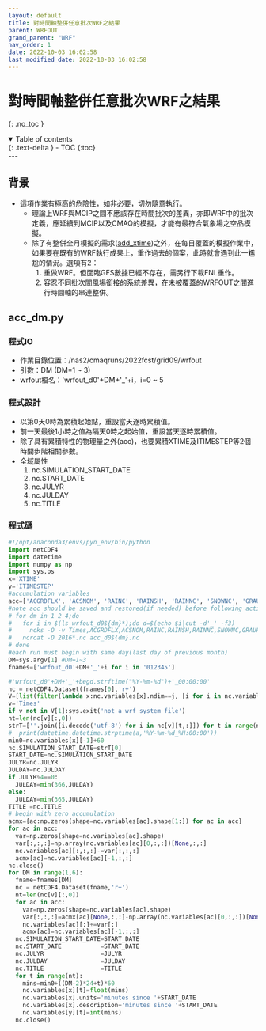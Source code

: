 ```yaml
---
layout: default
title: 對時間軸整併任意批次WRF之結果
parent: WRFOUT
grand_parent: "WRF"
nav_order: 1
date: 2022-10-03 16:02:58
last_modified_date: 2022-10-03 16:02:58
---
```


# 對時間軸整併任意批次WRF之結果

{: .no_toc }

<details open markdown="block">
  <summary>
    Table of contents
  </summary>
  {: .text-delta }
- TOC
{:toc}
</details>
---

## 背景
- 這項作業有極高的危險性，如非必要，切勿隨意執行。
  - 理論上WRF與MCIP之間不應該存在時間批次的差異，亦即WRF中的批次定義，應延續到MCIP以及CMAQ的模擬，才能有最符合氣象場之空品模擬。
  - 除了有整併全月模擬的需求([add_xtime][add_xtime])之外，在每日覆蓋的模擬作業中，如果要在既有的WRF執行成果上，重作過去的個案，此時就會遇到此一尷尬的情況。選項有2：
    1. 重做WRF。但面臨GFS數據已經不存在，需另行下載FNL重作。
    1. 容忍不同批次間風場銜接的系統差異，在未被覆蓋的WRFOUT之間進行時間軸的串連整併。
    
## acc_dm.py
### 程式IO
- 作業目錄位置：/nas2/cmaqruns/2022fcst/grid09/wrfout
- 引數：DM (DM=1 ~ 3)
- wrfout檔名：'wrfout_d0'+DM+'_'+i，i=0 ~ 5

### 程式設計
- 以第0天0時為累積起始點，重設當天逐時累積值。
- 前一天最後1小時之值為隔天0時之起始值，重設當天逐時累積值。
- 除了具有累積特性的物理量之外(acc)，也要累積XTIME及ITIMESTEP等2個時間步階相關參數。
- 全域屬性
  1. nc.SIMULATION_START_DATE
  1. nc.START_DATE
  1. nc.JULYR
  1. nc.JULDAY
  1. nc.TITLE

### 程式碼

```python
#!/opt/anaconda3/envs/pyn_env/bin/python
import netCDF4
import datetime
import numpy as np
import sys,os
x='XTIME'
y='ITIMESTEP'
#accumulation variables
acc=['ACGRDFLX', 'ACSNOM', 'RAINC', 'RAINSH', 'RAINNC', 'SNOWNC', 'GRAUPELNC', 'HAILNC', 'ACHFX', 'ACLHF']
#note acc should be saved and restored(if needed) before following actions:
# for dm in 1 2 4;do
#   for i in $(ls wrfout_d0${dm}*);do d=$(echo $i|cut -d'_' -f3)
#     ncks -O -v Times,ACGRDFLX,ACSNOM,RAINC,RAINSH,RAINNC,SNOWNC,GRAUPELNC,HAILNC,ACHFX,ACLHF $i $d.nc;done
#   ncrcat -O 2016*.nc acc_d0${dm}.nc
# done
#each run must begin with same day(last day of previous month)
DM=sys.argv[1] #DM=1~3
fnames=['wrfout_d0'+DM+'_'+i for i in '012345']

#'wrfout_d0'+DM+'_'+begd.strftime("%Y-%m-%d")+'_00:00:00'
nc = netCDF4.Dataset(fnames[0],'r+')
V=[list(filter(lambda x:nc.variables[x].ndim==j, [i for i in nc.variables])) for j in [1,2,3,4]]
v='Times'
if v not in V[1]:sys.exit('not a wrf system file')
nt=len(nc[v][:,0])
strT=[''.join([i.decode('utf-8') for i in nc[v][t,:]]) for t in range(nt)]
#  print(datetime.datetime.strptime(a,'%Y-%m-%d_%H:00:00'))
min0=nc.variables[x][-1]+60
nc.SIMULATION_START_DATE=strT[0]
START_DATE=nc.SIMULATION_START_DATE
JULYR=nc.JULYR
JULDAY=nc.JULDAY
if JULYR%4==0:
  JULDAY=min(366,JULDAY)
else:
  JULDAY=min(365,JULDAY)
TITLE =nc.TITLE
# begin with zero accumulation
acmx={ac:np.zeros(shape=nc.variables[ac].shape[1:]) for ac in acc}
for ac in acc:
  var=np.zeros(shape=nc.variables[ac].shape)
  var[:,:,:]=np.array(nc.variables[ac][0,:,:])[None,:,:]
  nc.variables[ac][:,:,:]-=var[:,:,:]
  acmx[ac]=nc.variables[ac][-1,:,:]
nc.close()
for DM in range(1,6):
  fname=fnames[DM]
  nc = netCDF4.Dataset(fname,'r+')
  nt=len(nc[v][:,0])
  for ac in acc:
    var=np.zeros(shape=nc.variables[ac].shape)
    var[:,:,:]=acmx[ac][None,:,:]-np.array(nc.variables[ac][0,:,:])[None,:,:]
    nc.variables[ac][:]+=var[:]
    acmx[ac]=nc.variables[ac][-1,:,:]
  nc.SIMULATION_START_DATE=START_DATE
  nc.START_DATE           =START_DATE
  nc.JULYR                =JULYR
  nc.JULDAY               =JULDAY
  nc.TITLE                =TITLE
  for t in range(nt):
    mins=min0+((DM-2)*24+t)*60
    nc.variables[x][t]=float(mins)
    nc.variables[x].units='minutes since '+START_DATE
    nc.variables[x].description='minutes since '+START_DATE
    nc.variables[y][t]=int(mins)
  nc.close()
```




[add_xtime]: <https://sinotec2.github.io/Focus-on-Air-Quality/GridModels/MCIP/add_xtime/> "Focus on Air Quality at GitHub -> CMAQ Model System->Met. Chem. Interface Proc.整併8個批次wrfout成為全月檔案"